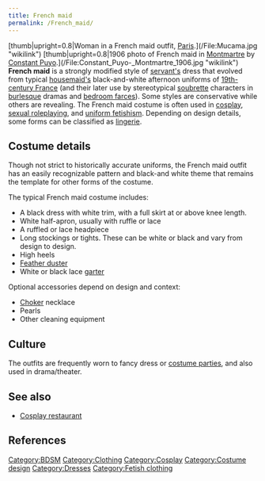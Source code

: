 ```yaml
---
title: French maid
permalink: /French_maid/
---
```


[thumb\|upright=0.8\|Woman in a French maid outfit,
[Paris](Paris "wikilink").](/File:Mucama.jpg "wikilink")
[thumb\|upright=0.8\|1906 photo of French maid in
[Montmartre](Montmartre "wikilink") by [Constant
Puyo](/Constant_Puyo "wikilink").](/File:Constant_Puyo-_Montmartre_1906.jpg "wikilink")
**French maid** is a strongly modified style of
[servant's](/domestic_worker "wikilink") dress that evolved from typical
[housemaid's](/maid "wikilink") black-and-white afternoon uniforms of
[19th-century France](/France_in_the_long_nineteenth_century "wikilink")
(and their later use by stereotypical [soubrette](/soubrette "wikilink")
characters in [burlesque](/burlesque "wikilink") dramas and [bedroom
farces](/bedroom_farce "wikilink")). Some styles are conservative while
others are revealing. The French maid costume is often used in
[cosplay](/cosplay "wikilink"), [sexual
roleplaying](/sexual_roleplay "wikilink"), and [uniform
fetishism](/Uniform_fetishism#French_maid_uniform "wikilink"). Depending
on design details, some forms can be classified as
[lingerie](/lingerie "wikilink").

## Costume details

Though not strict to historically accurate uniforms, the French maid
outfit has an easily recognizable pattern and black-and white theme that
remains the template for other forms of the costume.

The typical French maid costume includes:

-   A black dress with white trim, with a full skirt at or above knee
    length.
-   White half-apron, usually with ruffle or lace
-   A ruffled or lace headpiece
-   Long stockings or tights. These can be white or black and vary from
    design to design.
-   High heels
-   [Feather duster](/Feather_duster "wikilink")
-   White or black lace [garter](/garter_(stockings) "wikilink")

Optional accessories depend on design and context:

-   [Choker](/Choker "wikilink") necklace
-   Pearls
-   Other cleaning equipment

## Culture

The outfits are frequently worn to fancy dress or [costume
parties](/costume_parties "wikilink"), and also used in drama/theater.

## See also

-   [Cosplay restaurant](/Cosplay_restaurant "wikilink")

## References

[Category:BDSM](/Category:BDSM "wikilink")
[Category:Clothing](/Category:Clothing "wikilink")
[Category:Cosplay](/Category:Cosplay "wikilink") [Category:Costume
design](/Category:Costume_design "wikilink")
[Category:Dresses](/Category:Dresses "wikilink") [Category:Fetish
clothing](/Category:Fetish_clothing "wikilink")
